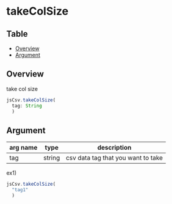 # takeColSize

Table
-----------------
* [Overview](#overview)
* [Argument](#argument)


## Overview

take col size 

```js.js
jsCsv.takeColSize(
  tag: String
  )

```

## Argument

| arg name | type | description |
| -------- | -------- | -------- |
| tag | string | csv data tag that you want to take |



ex1) 

```js.js
jsCsv.takeColSize(
  "tag1"
  )

```

